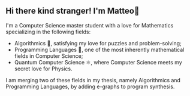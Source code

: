 ## Hi there kind stranger! I'm Matteo👋

I'm a Computer Science master student with a love for Mathematics specializing in the following fields:
- Algorithmics 🧩, satisfying my love for puzzles and problem-solving;
- Programming Languages 🧮, one of the most inherently mathematical fields in Computer Science;
- Quantum Computer Science ⚛️, where Computer Science meets my secret love for Physics.

I am merging two of these fields in my thesis, namely Algorithmics and Programming Languages, by adding e-graphs to program synthesis.




<!--
**ViciousDoormat/ViciousDoormat** is a ✨ _special_ ✨ repository because its `README.md` (this file) appears on your GitHub profile.

Here are some ideas to get you started:

- 🔭 I’m currently working on ...
- 🌱 I’m currently learning ...
- 👯 I’m looking to collaborate on ...
- 🤔 I’m looking for help with ...
- 💬 Ask me about ...
- 📫 How to reach me: ...
- 😄 Pronouns: ...
- ⚡ Fun fact: ...
-->
